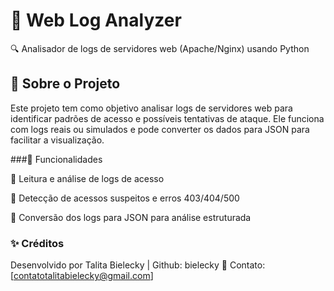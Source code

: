 # 📌 Web Log Analyzer
🔍 Analisador de logs de servidores web (Apache/Nginx) usando Python

## 📖 Sobre o Projeto
Este projeto tem como objetivo analisar logs de servidores web para identificar padrões de acesso e possíveis tentativas de ataque. Ele funciona com logs reais ou simulados e pode converter os dados para JSON para facilitar a visualização.

###🔹 Funcionalidades

📜 Leitura e análise de logs de acesso

🚨 Detecção de acessos suspeitos e erros 403/404/500

🔄 Conversão dos logs para JSON para análise estruturada


### ✨ Créditos
Desenvolvido por Talita Bielecky | Github: bielecky
📧 Contato: [contatotalitabielecky@gmail.com]
